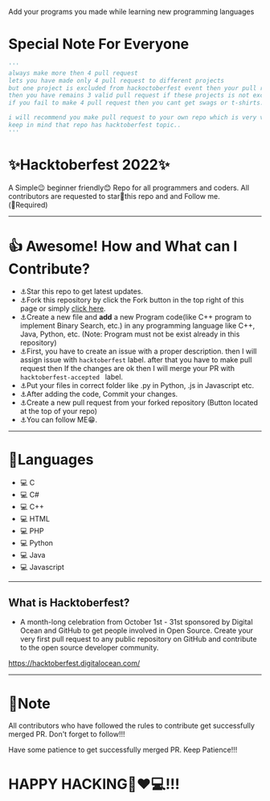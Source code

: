Add your programs you made while learning new programming languages
<div align="centre">
  
</div>

# Special Note For Everyone
```py
'''
always make more then 4 pull request
lets you have made only 4 pull request to different projects
but one project is excluded from hackoctoberfest event then your pull request will not be count and 
then you have remains 3 valid pull request if these projects is not excluded.
if you fail to make 4 pull request then you cant get swags or t-shirts.

i will recommend you make pull request to your own repo which is very very saffest side for you..
keep in mind that repo has hacktoberfest topic..
'''
```
# ✨Hacktoberfest 2022✨
A Simple😉 beginner friendly😊 Repo for all programmers and coders. All contributors are requested to star🌟this repo and and Follow me.<br>
(🛑Required)

***

# 👍 Awesome! How and What can I Contribute? 
- ⚓Star this repo to get latest updates.
- ⚓Fork this repository by click the Fork button in the top right of this page or simply [click here](https://github.com/URVESH1121/DSA-and-Programming).
- ⚓Create a new file and **add** a new Program code(like C++ program to implement Binary Search, etc.) in any programming language like C++, Java, Python, etc. (Note: Program must not be exist already in this repository)
- ⚓First, you have to create an issue with a proper description. then I will assign issue with `hacktoberfest` label. after that you have to make pull request then If the changes are ok then I will merge your PR with `hacktoberfest-accepted `  label.
- ⚓Put your files in correct folder like .py in Python, .js in Javascript etc.
- ⚓After adding the code, Commit your changes.
- ⚓Create a new pull request from your forked repository (Button located at the top of your repo)
- ⚓You can follow ME😁.

***

# 🌟Languages
- 💻 C
- 💻 C#
- 💻 C++
- 💻 HTML
- 💻 PHP
- 💻 Python
- 💻 Java
- 💻 Javascript

***

## What is Hacktoberfest?
- A month-long celebration from October 1st - 31st sponsored by Digital Ocean and GitHub to get people involved in Open Source. Create your very first pull request to any public repository on GitHub and contribute to the open source developer community.

https://hacktoberfest.digitalocean.com/

***

# 📒Note
All contributors who have followed the rules to contribute get successfully merged PR. Don't forget to follow!!! 

Have some patience to get successfully merged PR. Keep Patience!!!

# HAPPY HACKING🤞❤💻!!!
